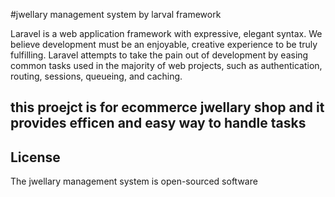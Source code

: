 #jwellary management system by larval framework

Laravel is a web application framework with expressive, elegant syntax. We believe development must be an enjoyable, creative experience to be truly fulfilling. Laravel attempts to take the pain out of development by easing common tasks used in the majority of web projects, such as authentication, routing, sessions, queueing, and caching.


## this proejct is for ecommerce jwellary shop and it provides efficen and easy way to handle tasks

## License

The jwellary management system is open-sourced software

